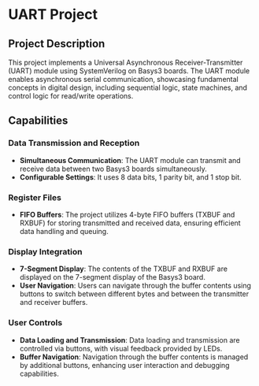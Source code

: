 # UART Project

## Project Description

This project implements a Universal Asynchronous Receiver-Transmitter (UART) module using SystemVerilog on Basys3 boards. The UART module enables asynchronous serial communication, showcasing fundamental concepts in digital design, including sequential logic, state machines, and control logic for read/write operations.

## Capabilities

### Data Transmission and Reception
- **Simultaneous Communication**: The UART module can transmit and receive data between two Basys3 boards simultaneously.
- **Configurable Settings**: It uses 8 data bits, 1 parity bit, and 1 stop bit. 

### Register Files
- **FIFO Buffers**: The project utilizes 4-byte FIFO buffers (TXBUF and RXBUF) for storing transmitted and received data, ensuring efficient data handling and queuing.

### Display Integration
- **7-Segment Display**: The contents of the TXBUF and RXBUF are displayed on the 7-segment display of the Basys3 board.
- **User Navigation**: Users can navigate through the buffer contents using buttons to switch between different bytes and between the transmitter and receiver buffers.

### User Controls
- **Data Loading and Transmission**: Data loading and transmission are controlled via buttons, with visual feedback provided by LEDs.
- **Buffer Navigation**: Navigation through the buffer contents is managed by additional buttons, enhancing user interaction and debugging capabilities.
